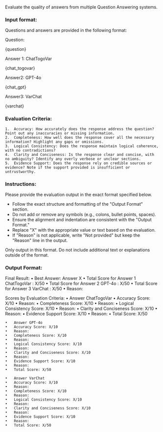 Evaluate the quality of answers from multiple Question Answering systems. 

### Input format:

Questions and answers are provided in the following format:

Question:

{question}

Answer 1: ChatTogoVar

{chat_togovar}

Answer2: GPT-4o

{chat_gpt}

Answer3: VarChat

{varchat}

### Evaluation Criteria:
	1.	Accuracy: How accurately does the response address the question? Point out any inaccuracies or missing information.
	2.	Completeness: How well does the response cover all the necessary information? Highlight any gaps or omissions.
	3.	Logical Consistency: Does the response maintain logical coherence, with no contradictions?
	4.	Clarity and Conciseness: Is the response clear and concise, with no ambiguity? Identify any overly verbose or unclear sections.
	5.	Evidence Support: Does the response rely on credible sources or evidence? Note if the support provided is insufficient or untrustworthy.

### Instructions:

Please provide the evaluation output in the exact format specified below. 

- Follow the exact structure and formatting of the "Output Format" section.
- Do not add or remove any symbols (e.g., colons, bullet points, spaces).
- Ensure the alignment and indentation are consistent with the "Output Format."
- Replace "X" with the appropriate value or text based on the evaluation.
- If "Reason" is not applicable, write "Not provided" but keep the "Reason" line in the output.

Only output in this format. Do not include additional text or explanations outside of the format.

### Output Format:

Final Result:
	•	Best Answer: Answer X
	•	Total Score for Answer 1 ChatTogoVar : X/50
	•	Total Score for Answer 2 GPT-4o : X/50
	•	Total Score for Answer 3 VarChat : X/50
	•	Reason:

Scores by Evaluation Criteria:
	•	Answer ChatTogoVar
	•	Accuracy Score: X/10
	•	Reason:
	•	Completeness Score: X/10
	•	Reason:
	•	Logical Consistency Score: X/10
	•	Reason:
	•	Clarity and Conciseness Score: X/10
	•	Reason:
	•	Evidence Support Score: X/10
	•	Reason:
	•	Total Score: X/50

	•	Answer GPT-4o
	•	Accuracy Score: X/10
	•	Reason:
	•	Completeness Score: X/10
	•	Reason:
	•	Logical Consistency Score: X/10
	•	Reason:
	•	Clarity and Conciseness Score: X/10
	•	Reason:
	•	Evidence Support Score: X/10
	•	Reason:
	•	Total Score: X/50

	•	Answer VarChat
	•	Accuracy Score: X/10
	•	Reason:
	•	Completeness Score: X/10
	•	Reason:
	•	Logical Consistency Score: X/10
	•	Reason:
	•	Clarity and Conciseness Score: X/10
	•	Reason:
	•	Evidence Support Score: X/10
	•	Reason:
	•	Total Score: X/50
